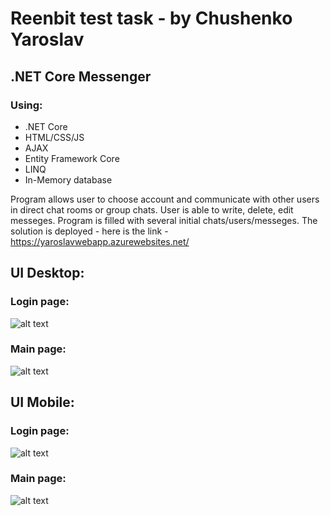 # Reenbit test task - by Chushenko Yaroslav
## .NET Core Messenger
### Using:
+ .NET Core
+ HTML/CSS/JS
+ AJAX
+ Entity Framework Core
+ LINQ
+ In-Memory database


Program allows user to choose account and communicate with other users in direct chat rooms or group chats. User is able to write, delete, edit messeges.
Program is filled with several initial chats/users/messeges. 
The solution is deployed - here is the link - https://yaroslavwebapp.azurewebsites.net/


## UI Desktop:
### Login page:
![alt text](https://media.discordapp.net/attachments/627965989899993138/1014158760991797328/unknown.png?width=1354&height=676)
### Main page:
![alt text](https://media.discordapp.net/attachments/627965989899993138/1014159184255795351/unknown.png?width=1361&height=676)

## UI Mobile:
### Login page:
![alt text](https://media.discordapp.net/attachments/627965989899993138/1014159416616042496/unknown.png?width=458&height=675)
### Main page:
![alt text](https://media.discordapp.net/attachments/627965989899993138/1014159482655342632/unknown.png?width=458&height=676)

